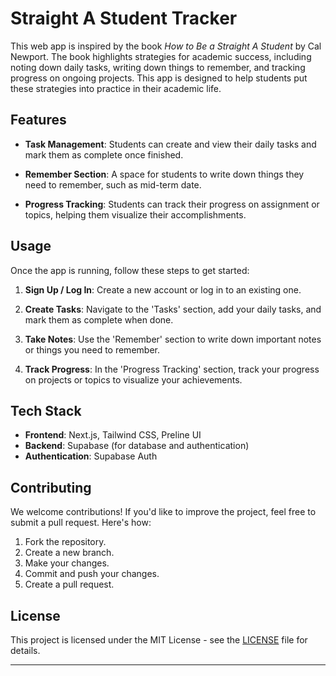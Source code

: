# Straight A Student Tracker

This web app is inspired by the book _How to Be a Straight A Student_ by Cal Newport. The book highlights strategies for academic success, including noting down daily tasks, writing down things to remember, and tracking progress on ongoing projects. This app is designed to help students put these strategies into practice in their academic life.

## Features

- **Task Management**: Students can create and view their daily tasks and mark them as complete once finished.

- **Remember Section**: A space for students to write down things they need to remember, such as mid-term date.

- **Progress Tracking**: Students can track their progress on assignment or topics, helping them visualize their accomplishments.

## Usage

Once the app is running, follow these steps to get started:

1. **Sign Up / Log In**: Create a new account or log in to an existing one.

2. **Create Tasks**: Navigate to the 'Tasks' section, add your daily tasks, and mark them as complete when done.

3. **Take Notes**: Use the 'Remember' section to write down important notes or things you need to remember.

4. **Track Progress**: In the 'Progress Tracking' section, track your progress on projects or topics to visualize your achievements.

## Tech Stack

- **Frontend**: Next.js, Tailwind CSS, Preline UI
- **Backend**: Supabase (for database and authentication)
- **Authentication**: Supabase Auth

## Contributing

We welcome contributions! If you'd like to improve the project, feel free to submit a pull request. Here's how:

1. Fork the repository.
2. Create a new branch.
3. Make your changes.
4. Commit and push your changes.
5. Create a pull request.

## License

This project is licensed under the MIT License - see the [LICENSE](LICENSE) file for details.

---
